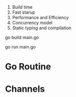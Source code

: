 1. Build time
2. Fast starup
3. Performance and Efficiency
4. Concurrency model
5. Static typing and compilation

go build main.go

go run main.go

# Go Routine

# Channels
